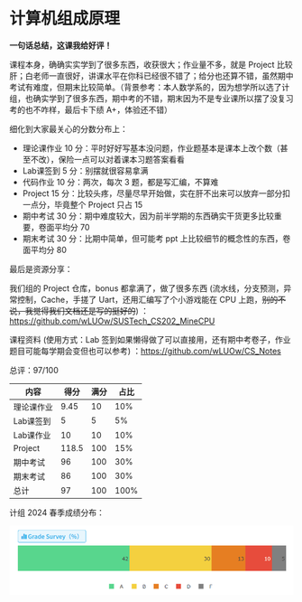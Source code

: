# 计算机组成原理



**一句话总结，这课我给好评！**

课程本身，确确实实学到了很多东西，收获很大；作业量不多，就是 Project 比较肝；白老师一直很好，讲课水平在你科已经很不错了；给分也还算不错，虽然期中考试有难度，但期末比较简单。（背景参考：本人数学系的，因为想学所以选了计组，也确实学到了很多东西，期中考的不错，期末因为不是专业课所以摆了没复习考的也不咋样，最后卡下绩 A+，体验还不错）

细化到大家最关心的分数分布上：

- 理论课作业 10 分：平时好好写基本没问题，作业题基本是课本上改个数（甚至不改），保险一点可以对着课本习题答案看看
- Lab课签到 5 分：别摆就很容易拿满
- 代码作业 10 分：两次，每次 3 题，都是写汇编，不算难
- Project 15 分：比较头疼，尽量尽早开始做，实在肝不出来可以放弃一部分扣一点分，毕竟整个 Project 只占 15
- 期中考试 30 分：期中难度较大，因为前半学期的东西确实干货更多比较重要，卷面平均分 70
- 期末考试 30 分：比期中简单，但可能考 ppt 上比较细节的概念性的东西，卷面平均分 80

最后是资源分享：

我们组的 Project 仓库，bonus 都拿满了，做了很多东西 (流水线，分支预测，异常控制，Cache，手搓了 Uart，还用汇编写了个小游戏能在 CPU 上跑，~~别的不说，我觉得我们文档还是写的挺好的~~) ：https://github.com/wLUOw/SUSTech_CS202_MineCPU

课程资料 (使用方式：Lab 签到如果懒得做了可以直接用，还有期中考卷子，作业题目可能每学期会变但也可以参考) ：https://github.com/wLUOw/CS_Notes



总评：97/100

| 内容       | 得分  | 满分 | 占比 |
| ---------- | ----- | ---- | ---- |
| 理论课作业 | 9.45  | 10   | 10%  |
| Lab课签到  | 5     | 5    | 5%   |
| Lab课作业  | 10    | 10   | 10%  |
| Project    | 118.5 | 100  | 15%  |
| 期中考试   | 96    | 100  | 30%  |
| 期末考试   | 86    | 100  | 30%  |
| 总计       | 97    | 100  | 100% |

计组 2024 春季成绩分布：

<div align="center">
    <img src="../pic/CS202.png" alt="" width="600">
</div>
